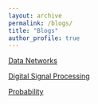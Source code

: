 ```yaml
---
layout: archive
permalink: /blogs/
title: "Blogs"
author_profile: true
---
```



[Data Networks](ece158b.md)


[Digital Signal Processing](ece251a.md)

[Probability](ece109.md)
